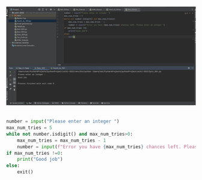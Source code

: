 ![Solution to the quiz](https://github.com/KaiFig/unit-1/blob/main/Quiz/Quiz_004image.jpg)
```.py

number = input("Please enter an integer ")
max_num_tries = 5
while not number.isdigit() and max_num_tries>0:
    max_num_tries = max_num_tries - 1
    number = input(f"Error you have {max_num_tries} chances left. Please enter an integer ")
if max_num_tries !=0:
    print("Good job")
else:
    exit()
